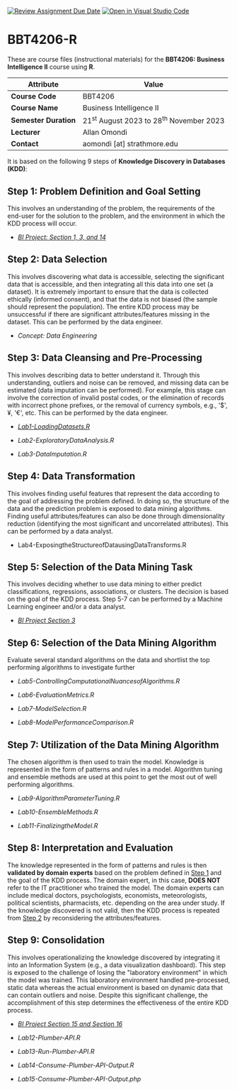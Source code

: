[![Review Assignment Due Date](https://classroom.github.com/assets/deadline-readme-button-24ddc0f5d75046c5622901739e7c5dd533143b0c8e959d652212380cedb1ea36.svg)](https://classroom.github.com/a/J0uiRBKl)
[![Open in Visual Studio Code](https://classroom.github.com/assets/open-in-vscode-718a45dd9cf7e7f842a935f5ebbe5719a5e09af4491e668f4dbf3b35d5cca122.svg)](https://classroom.github.com/online_ide?assignment_repo_id=11664396&assignment_repo_type=AssignmentRepo)
# BBT4206-R

These are course files (instructional materials) for the **BBT4206: Business Intelligence II** course using **R**.

| **Attribute**         | Value                                                        |
|-------------------------|-----------------------------------------------|
| **Course Code**       | BBT4206                                                      |
| **Course Name**       | Business Intelligence II                                     |
| **Semester Duration** | 21<sup>st</sup> August 2023 to 28<sup>th</sup> November 2023 |
| **Lecturer**          | Allan Omondi                                                 |
| **Contact**           | aomondi [at] strathmore.edu                                  |

It is based on the following 9 steps of **Knowledge Discovery in Databases (KDD)**:

## Step 1: Problem Definition and Goal Setting

This involves an understanding of the problem, the requirements of the end-user for the solution to the problem, and the environment in which the KDD process will occur.

-   [*BI Project: Section 1, 3, and 14*](https://docs.google.com/document/d/1Ay1VaAjd9JzQJ5JnkPHZLvtDRNAWrc5RYCPo1bvxgBU/edit?usp=sharing)

## Step 2: Data Selection

This involves discovering what data is accessible, selecting the significant data that is accessible, and then integrating all this data into one set (a dataset). It is extremely important to ensure that the data is collected ethically (informed consent), and that the data is not biased (the sample should represent the population). The entire KDD process may be unsuccessful if there are significant attributes/features missing in the dataset. This can be performed by the data engineer.

-   *Concept: Data Engineering*

## Step 3: Data Cleansing and Pre-Processing

This involves describing data to better understand it. Through this understanding, outliers and noise can be removed, and missing data can be estimated (data imputation can be performed). For example, this stage can involve the correction of invalid postal codes, or the elimination of records with incorrect phone prefixes, or the removal of currency symbols, e.g., '\$', ¥, '€', etc. This can be performed by the data engineer.

-   [*Lab1-LoadingDatasets.R*](/Lab1-LoadingDatasets.R)

-   *Lab2-ExploratoryDataAnalysis.R*

-   *Lab3-DataImputation.R*

## Step 4: Data Transformation

This involves finding useful features that represent the data according to the goal of addressing the problem defined. In doing so, the structure of the data and the prediction problem is exposed to data mining algorithms. Finding useful attributes/features can also be done through dimensionality reduction (identifying the most significant and uncorrelated attributes). This can be performed by a data analyst.

-   Lab4-ExposingtheStructureofDatausingDataTransforms.R

## Step 5: Selection of the Data Mining Task

This involves deciding whether to use data mining to either predict classifications, regressions, associations, or clusters. The decision is based on the goal of the KDD process. Step 5-7 can be performed by a Machine Learning engineer and/or a data analyst.

-   [*BI Project Section 3*](https://docs.google.com/document/d/1Ay1VaAjd9JzQJ5JnkPHZLvtDRNAWrc5RYCPo1bvxgBU/edit?usp=sharing)

## Step 6: Selection of the Data Mining Algorithm

Evaluate several standard algorithms on the data and shortlist the top performing algorithms to investigate further

-   *Lab5-ControllingComputationalNuancesofAlgorithms.R*

-   *Lab6-EvaluationMetrics.R*

-   *Lab7-ModelSelection.R*

-   *Lab8-ModelPerformanceComparison.R*

## Step 7: Utilization of the Data Mining Algorithm

The chosen algorithm is then used to train the model. Knowledge is represented in the form of patterns and rules in a model. Algorithm tuning and ensemble methods are used at this point to get the most out of well performing algorithms.

-   *Lab9-AlgorithmParameterTuning.R*

-   *Lab10-EnsembleMethods.R*

-   *Lab11-FinalizingtheModel.R*

## Step 8: Interpretation and Evaluation

The knowledge represented in the form of patterns and rules is then **validated by domain experts** based on the problem defined in [Step 1](#step-1-problem-definition-and-goal-setting) and the goal of the KDD process. The domain expert, in this case, **DOES NOT** refer to the IT practitioner who trained the model. The domain experts can include medical doctors, psychologists, economists, meteorologists, political scientists, pharmacists, etc. depending on the area under study. If the knowledge discovered is not valid, then the KDD process is repeated from [Step 2](#step-2-data-selection) by reconsidering the attributes/features.

## Step 9: Consolidation

This involves operationalizing the knowledge discovered by integrating it into an Information System (e.g., a data visualization dashboard). This step is exposed to the challenge of losing the "laboratory environment" in which the model was trained. This laboratory environment handled pre-processed, static data whereas the actual environment is based on dynamic data that can contain outliers and noise. Despite this significant challenge, the accomplishment of this step determines the effectiveness of the entire KDD process.

-   [*BI Project Section 15 and Section 16*](https://docs.google.com/document/d/1Ay1VaAjd9JzQJ5JnkPHZLvtDRNAWrc5RYCPo1bvxgBU/edit?usp=sharing)

-   *Lab12-Plumber-API.R*

-   *Lab13-Run-Plumber-API.R*

-   *Lab14-Consume-Plumber-API-Output.R*

-   *Lab15-Consume-Plumber-API-Output.php*
